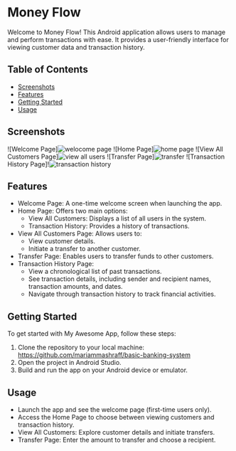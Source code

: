 # Money Flow

Welcome to Money Flow! This Android application allows users to manage and perform transactions with ease. It provides a user-friendly interface for viewing customer data and transaction history.

## Table of Contents
- [Screenshots](#screenshots)
- [Features](#features)
- [Getting Started](#getting-started)
- [Usage](#usage)

## Screenshots
![Welcome Page]![welocome page](https://github.com/mariammashraff/basic-banking-system/assets/58777989/c9483d31-ca42-4c51-94b1-b32048b69015)
![Home Page]![home page](https://github.com/mariammashraff/basic-banking-system/assets/58777989/1367ecad-588e-42a6-83a1-a263760b8b25)
![View All Customers Page]![view all users](https://github.com/mariammashraff/basic-banking-system/assets/58777989/470c6265-c6d7-4ebb-ad80-3f4736985bfb)
![Transfer Page]![transfer](https://github.com/mariammashraff/basic-banking-system/assets/58777989/c6d2a5ca-439d-4589-83d5-0fefa416ed18)
![Transaction History Page]!![transaction history](https://github.com/mariammashraff/basic-banking-system/assets/58777989/dbd4d547-37be-474a-b613-6bf94758ee83)


## Features
- Welcome Page: A one-time welcome screen when launching the app.
- Home Page: Offers two main options: 
  - View All Customers: Displays a list of all users in the system.
  - Transaction History: Provides a history of transactions.
- View All Customers Page: Allows users to:
  - View customer details.
  - Initiate a transfer to another customer.
- Transfer Page: Enables users to transfer funds to other customers.
- Transaction History Page:
  - View a chronological list of past transactions.
  - See transaction details, including sender and recipient names, transaction amounts, and dates.
  - Navigate through transaction history to track financial activities.

## Getting Started
To get started with My Awesome App, follow these steps:
1. Clone the repository to your local machine:
https://github.com/mariammashraff/basic-banking-system
2. Open the project in Android Studio.
3. Build and run the app on your Android device or emulator.

## Usage
- Launch the app and see the welcome page (first-time users only).
- Access the Home Page to choose between viewing customers and transaction history.
- View All Customers: Explore customer details and initiate transfers.
- Transfer Page: Enter the amount to transfer and choose a recipient.
